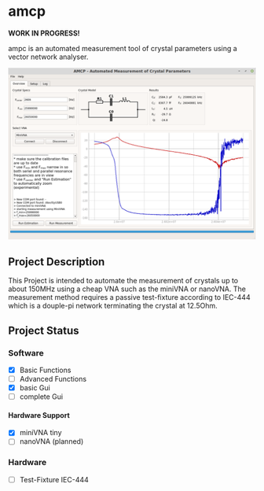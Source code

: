 # amcp
**WORK IN PROGRESS!**

ampc is an automated measurement tool of crystal parameters using a vector network analyser. 

![Gui_Example](python3/gui/images/gui_overview.png)

## Project Description
This Project is intended to automate the measurement of crystals up to about 150MHz using a cheap VNA such as the miniVNA or nanoVNA. The measurement method requires a passive test-fixture according to IEC-444 which is a douple-pi network terminating the crystal at 12.5Ohm.

## Project Status
### Software
- [X] Basic Functions
- [ ] Advanced Functions
- [X] basic Gui
- [ ] complete Gui

#### Hardware Support
- [X] miniVNA tiny 
- [ ] nanoVNA (planned)

### Hardware
- [ ] Test-Fixture IEC-444
